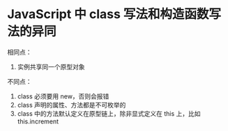 # JavaScript 中 class 写法和构造函数写法的异同

相同点：

1. 实例共享同一个原型对象

不同点：

1. class 必须要用 new，否则会报错
2. class 声明的属性、方法都是不可枚举的
3. class 中的方法默认定义在原型链上，除非显式定义在 this 上，比如 this.increment
